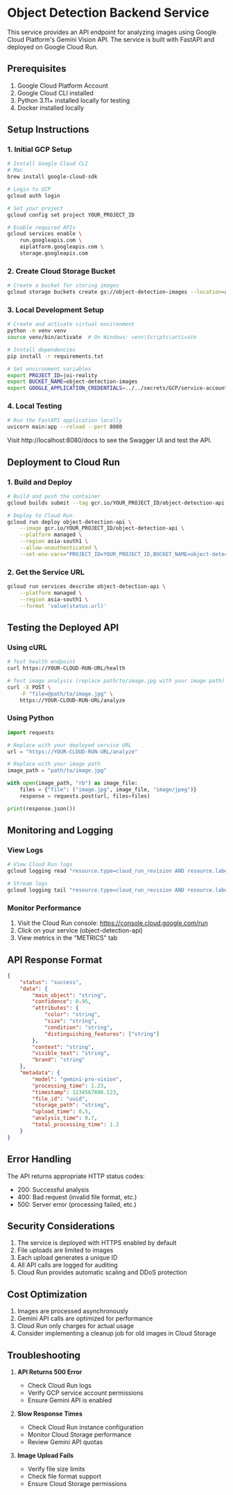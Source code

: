 # Object Detection Backend Service

This service provides an API endpoint for analyzing images using Google Cloud Platform's Gemini Vision API. The service is built with FastAPI and deployed on Google Cloud Run.

## Prerequisites

1. Google Cloud Platform Account
2. Google Cloud CLI installed
3. Python 3.11+ installed locally for testing
4. Docker installed locally

## Setup Instructions

### 1. Initial GCP Setup

```bash
# Install Google Cloud CLI
# Mac
brew install google-cloud-sdk

# Login to GCP
gcloud auth login

# Set your project
gcloud config set project YOUR_PROJECT_ID

# Enable required APIs
gcloud services enable \
    run.googleapis.com \
    aiplatform.googleapis.com \
    storage.googleapis.com
```

### 2. Create Cloud Storage Bucket

```bash
# Create a bucket for storing images
gcloud storage buckets create gs://object-detection-images --location=asia-south1
```

### 3. Local Development Setup

```bash
# Create and activate virtual environment
python -m venv venv
source venv/bin/activate  # On Windows: venv\Scripts\activate

# Install dependencies
pip install -r requirements.txt

# Set environment variables
export PROJECT_ID=joi-reality
export BUCKET_NAME=object-detection-images
export GOOGLE_APPLICATION_CREDENTIALS=../../secrets/GCP/service-account-key.json
```

### 4. Local Testing

```bash
# Run the FastAPI application locally
uvicorn main:app --reload --port 8080
```

Visit http://localhost:8080/docs to see the Swagger UI and test the API.

## Deployment to Cloud Run

### 1. Build and Deploy

```bash
# Build and push the container
gcloud builds submit --tag gcr.io/YOUR_PROJECT_ID/object-detection-api

# Deploy to Cloud Run
gcloud run deploy object-detection-api \
    --image gcr.io/YOUR_PROJECT_ID/object-detection-api \
    --platform managed \
    --region asia-south1 \
    --allow-unauthenticated \
    --set-env-vars="PROJECT_ID=YOUR_PROJECT_ID,BUCKET_NAME=object-detection-images"
```

### 2. Get the Service URL

```bash
gcloud run services describe object-detection-api \
    --platform managed \
    --region asia-south1 \
    --format 'value(status.url)'
```

## Testing the Deployed API

### Using cURL

```bash
# Test health endpoint
curl https://YOUR-CLOUD-RUN-URL/health

# Test image analysis (replace path/to/image.jpg with your image path)
curl -X POST \
    -F "file=@path/to/image.jpg" \
    https://YOUR-CLOUD-RUN-URL/analyze
```

### Using Python

```python
import requests

# Replace with your deployed service URL
url = "https://YOUR-CLOUD-RUN-URL/analyze"

# Replace with your image path
image_path = "path/to/image.jpg"

with open(image_path, "rb") as image_file:
    files = {"file": ("image.jpg", image_file, "image/jpeg")}
    response = requests.post(url, files=files)

print(response.json())
```

## Monitoring and Logging

### View Logs

```bash
# View Cloud Run logs
gcloud logging read "resource.type=cloud_run_revision AND resource.labels.service_name=object-detection-api" --limit 50

# Stream logs
gcloud logging tail "resource.type=cloud_run_revision AND resource.labels.service_name=object-detection-api"
```

### Monitor Performance

1. Visit the Cloud Run console: https://console.cloud.google.com/run
2. Click on your service (object-detection-api)
3. View metrics in the "METRICS" tab

## API Response Format

```json
{
    "status": "success",
    "data": {
        "main_object": "string",
        "confidence": 0.95,
        "attributes": {
            "color": "string",
            "size": "string",
            "condition": "string",
            "distinguishing_features": ["string"]
        },
        "context": "string",
        "visible_text": "string",
        "brand": "string"
    },
    "metadata": {
        "model": "gemini-pro-vision",
        "processing_time": 1.23,
        "timestamp": 1234567890.123,
        "file_id": "uuid",
        "storage_path": "string",
        "upload_time": 0.5,
        "analysis_time": 0.7,
        "total_processing_time": 1.2
    }
}
```

## Error Handling

The API returns appropriate HTTP status codes:
- 200: Successful analysis
- 400: Bad request (invalid file format, etc.)
- 500: Server error (processing failed, etc.)

## Security Considerations

1. The service is deployed with HTTPS enabled by default
2. File uploads are limited to images
3. Each upload generates a unique ID
4. All API calls are logged for auditing
5. Cloud Run provides automatic scaling and DDoS protection

## Cost Optimization

1. Images are processed asynchronously
2. Gemini API calls are optimized for performance
3. Cloud Run only charges for actual usage
4. Consider implementing a cleanup job for old images in Cloud Storage

## Troubleshooting

1. **API Returns 500 Error**
   - Check Cloud Run logs
   - Verify GCP service account permissions
   - Ensure Gemini API is enabled

2. **Slow Response Times**
   - Check Cloud Run instance configuration
   - Monitor Cloud Storage performance
   - Review Gemini API quotas

3. **Image Upload Fails**
   - Verify file size limits
   - Check file format support
   - Ensure Cloud Storage permissions 